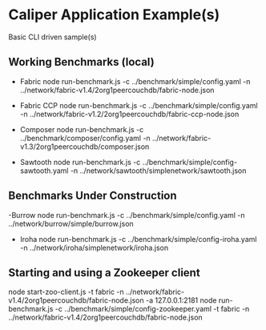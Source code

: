 # Caliper Application Example(s)

Basic CLI driven sample(s)

## Working Benchmarks (local)
- Fabric
node run-benchmark.js -c ../benchmark/simple/config.yaml -n ../network/fabric-v1.4/2org1peercouchdb/fabric-node.json

- Fabric CCP
node run-benchmark.js -c ../benchmark/simple/config.yaml -n ../network/fabric-v1.2/2org1peercouchdb/fabric-ccp-node.json

- Composer
node run-benchmark.js -c ../benchmark/composer/config.yaml -n ../network/fabric-v1.3/2org1peercouchdb/composer.json

- Sawtooth
node run-benchmark.js -c ../benchmark/simple/config-sawtooth.yaml -n ../network/sawtooth/simplenetwork/sawtooth.json 

## Benchmarks Under Construction
-Burrow
node run-benchmark.js -c ../benchmark/simple/config.yaml -n ../network/burrow/simple/burrow.json

- Iroha
node run-benchmark.js -c ../benchmark/simple/config-iroha.yaml -n ../network/iroha/simplenetwork/iroha.json 

## Starting and using a Zookeeper client

node start-zoo-client.js -t fabric -n ../network/fabric-v1.4/2org1peercouchdb/fabric-node.json -a 127.0.0.1:2181
node run-benchmark.js -c ../benchmark/simple/config-zookeeper.yaml -t fabric -n ../network/fabric-v1.4/2org1peercouchdb/fabric-node.json
